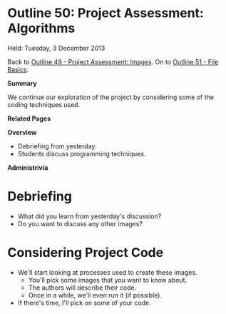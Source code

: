 Outline 50: Project Assessment: Algorithms
==========================================

Held: Tuesday, 3 December 2013

Back to [Outline 49 - Project Assessment: Images](outline.49.html).
On to [Outline 51 - File Basics](outline.51.html).

**Summary**

We continue our exploration of the project by considering some of the
coding techniques used.

**Related Pages**


**Overview**

* Debriefing from yesterday.
* Students discuss programming techniques.

**Administrivia**


Debriefing
==========
* What did you learn from yesterday's discussion?
* Do you want to discuss any other images?

Considering Project Code
========================
* We'll start looking at processes used to create these images.
    * You'll pick some images that you want to know about.
    * The authors will describe their code.
    * Once in a while, we'll even run it (if possible).
* If there's time, I'll pick on some of your code.


